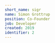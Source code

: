 ```yaml
---
short_name: sigr
name: Simon Grottrup
position: Co-Founder
job: Developer
created: 2019
identifier: 2
---
```


